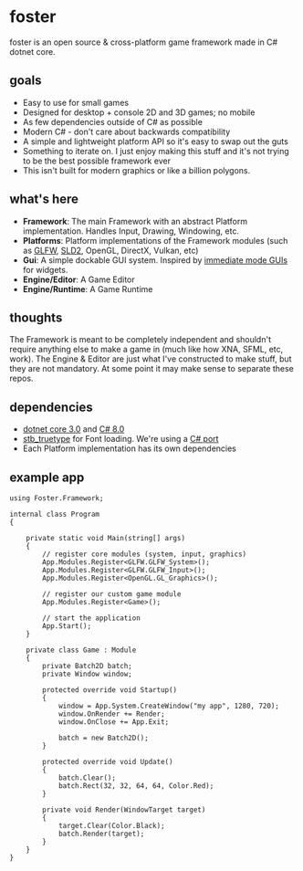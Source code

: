 # foster
foster is an open source & cross-platform game framework made in C# dotnet core.

## goals
 - Easy to use for small games
 - Designed for desktop + console 2D and 3D games; no mobile
 - As few dependencies outside of C# as possible
 - Modern C# - don't care about backwards compatibility
 - A simple and lightweight platform API so it's easy to swap out the guts
 - Something to iterate on. I just enjoy making this stuff and it's not trying to be the best possible framework ever
 - This isn't built for modern graphics or like a billion polygons.

## what's here
 - **Framework**: The main Framework with an abstract Platform implementation. Handles Input, Drawing, Windowing, etc.
 - **Platforms**: Platform implementations of the Framework modules (such as [GLFW](https://www.glfw.org/), [SLD2](https://www.libsdl.org/), OpenGL, DirectX, Vulkan, etc)
 - **Gui**: A simple dockable GUI system. Inspired by [immediate mode GUIs](https://github.com/ocornut/imgui) for widgets.
 - **Engine/Editor**: A Game Editor
 - **Engine/Runtime**: A Game Runtime

## thoughts
The Framework is meant to be completely independent and shouldn't require anything else to make a game in (much like how XNA, SFML, etc, work). The Engine & Editor are just what I've constructed to make stuff, but they are not mandatory. At some point it may make sense to separate these repos.

## dependencies
 - [dotnet core 3.0](https://dotnet.microsoft.com/download/dotnet-core/3.0) and [C# 8.0](https://docs.microsoft.com/en-us/dotnet/csharp/whats-new/csharp-8)
 - [stb_truetype](https://github.com/nothings/stb) for Font loading. We're using a [C# port](https://github.com/StbSharp/StbTrueTypeSharp)
 - Each Platform implementation has its own dependencies

## example app
```
using Foster.Framework;

internal class Program
{

    private static void Main(string[] args)
    {
        // register core modules (system, input, graphics)
        App.Modules.Register<GLFW.GLFW_System>();
        App.Modules.Register<GLFW.GLFW_Input>();
        App.Modules.Register<OpenGL.GL_Graphics>();

        // register our custom game module
        App.Modules.Register<Game>();

        // start the application
        App.Start();
    }

    private class Game : Module
    {
        private Batch2D batch;
        private Window window;

        protected override void Startup()
        {
            window = App.System.CreateWindow("my app", 1280, 720);
            window.OnRender += Render;
            window.OnClose += App.Exit;

            batch = new Batch2D();
        }

        protected override void Update()
        {
            batch.Clear();
            batch.Rect(32, 32, 64, 64, Color.Red);
        }

        private void Render(WindowTarget target)
        {
            target.Clear(Color.Black);
            batch.Render(target);
        }
    }
}
```
